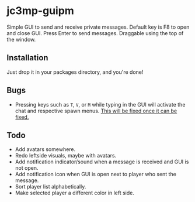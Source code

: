 # jc3mp-guipm
Simple GUI to send and receive private messages.  Default key is F8 to open and close GUI. Press Enter to send messages. Draggable using the top of the window.

## Installation
Just drop it in your packages directory, and you're done!

## Bugs
 - Pressing keys such as `T`, `V`, or `M` while typing in the GUI will activate the chat and respective spawn menus.  [This will be fixed once it can be fixed.](https://gitlab.nanos.io/jc3mp/bugs/issues/274)
 
## Todo
 - Add avatars somewhere.
 - Redo leftside visuals, maybe with avatars.
 - Add notification indicator/sound when a message is received and GUI is not open.
 - Add notification icon when GUI is open next to player who sent the message.
 - Sort player list alphabetically.
 - Make selected player a different color in left side.
